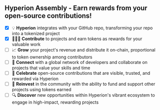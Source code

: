 ## Hyperion Assembly - Earn rewards from your open-source contributions!
- [x] 💡 **Hyperion** integrates with your GitHub repo, transforming your repo into a tokenized project  
- [x] 👨🏽‍💻 **Contribute** to projects and earn tokens as rewards for your valuable work  
- [ ] 📈 **Grow** your project's revenue and distribute it on-chain, proportional to token ownership among contributors  
- [ ] 🔗 **Connect** with a global network of developers and collaborate on projects that value your skills and time  
- [ ] 🎉 **Celebrate** open-source contributions that are visible, trusted, and rewarded via Hyperion  
- [ ] 🔄 **Reinvest** in the community with the ability to fund and support other projects using tokens earned  
- [ ] 🔍 **Discover** new opportunities within Hyperion's vibrant ecosystem to engage in high-impact, rewarding projects  
